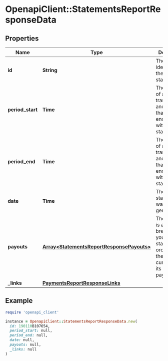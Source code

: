 # OpenapiClient::StatementsReportResponseData

## Properties

| Name | Type | Description | Notes |
| ---- | ---- | ----------- | ----- |
| **id** | **String** | The unique identifier of the generated statement | [optional] |
| **period_start** | **Time** | The start date of all transactions and amounts that are encompassed within the statement | [optional] |
| **period_end** | **Time** | The end date of all transactions and amounts that are encompassed within the statement | [optional] |
| **date** | **Time** | The date the statement was generated | [optional] |
| **payouts** | [**Array&lt;StatementsReportResponsePayouts&gt;**](StatementsReportResponsePayouts.md) | The summary is a breakdown of your statement, ordered by the payout currency and its associated payout ID | [optional] |
| **_links** | [**PaymentsReportResponseLinks**](PaymentsReportResponseLinks.md) |  | [optional] |

## Example

```ruby
require 'openapi_client'

instance = OpenapiClient::StatementsReportResponseData.new(
  id: 190110B107654,
  period_start: null,
  period_end: null,
  date: null,
  payouts: null,
  _links: null
)
```

